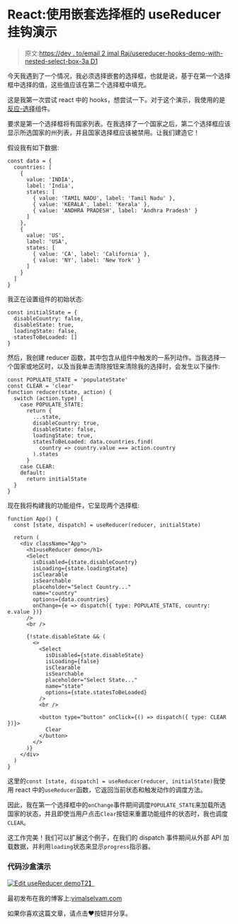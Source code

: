 # React:使用嵌套选择框的 useReducer 挂钩演示

> 原文:[https://dev . to/email 2 imal Raj/usereducer-hooks-demo-with-nested-select-box-3a D1](https://dev.to/email2vimalraj/usereducer-hooks-demo-with-nested-select-boxes-3ad1)

今天我遇到了一个情况，我必须选择嵌套的选择框，也就是说，基于在第一个选择框中选择的值，这些值应该在第二个选择框中填充。

这是我第一次尝试 react 中的 hooks，想尝试一下。对于这个演示，我使用的是[反应-选择](https://react-select.com/home)组件。

要求是第一个选择框将有国家列表。在我选择了一个国家之后，第二个选择框应该显示所选国家的州列表，并且国家选择框应该被禁用。让我们建造它！

假设我有如下数据:

```
const data = {
  countries: [
    {
      value: 'INDIA',
      label: 'India',
      states: [
        { value: 'TAMIL NADU', label: 'Tamil Nadu' },
        { value: 'KERALA', label: 'Kerala' },
        { value: 'ANDHRA PRADESH', label: 'Andhra Pradesh' }
      ]
    },
    {
      value: 'US',
      label: 'USA',
      states: [
        { value: 'CA', label: 'California' },
        { value: 'NY', label: 'New York' }
      ]
    }
  ]
} 
```

我正在设置组件的初始状态:

```
const initialState = {
  disableCountry: false,
  disableState: true,
  loadingState: false,
  statesToBeLoaded: []
} 
```

然后，我创建 reducer 函数，其中包含从组件中触发的一系列动作。当我选择一个国家或地区时，以及当我单击清除按钮来清除我的选择时，会发生以下操作:

```
const POPULATE_STATE = 'populateState'
const CLEAR = 'clear'
function reducer(state, action) {
  switch (action.type) {
    case POPULATE_STATE:
      return {
        ...state,
        disableCountry: true,
        disableState: false,
        loadingState: true,
        statesToBeLoaded: data.countries.find(
          country => country.value === action.country
        ).states
      }
    case CLEAR:
    default:
      return initialState
  }
} 
```

现在我将构建我的功能组件，它呈现两个选择框:

```
function App() {
  const [state, dispatch] = useReducer(reducer, initialState)

  return (
    <div className="App">
      <h1>useReducer demo</h1> 
      <Select
        isDisabled={state.disableCountry}
        isLoading={state.loadingState}
        isClearable
        isSearchable
        placeholder="Select Country..."
        name="country"
        options={data.countries}
        onChange={e => dispatch({ type: POPULATE_STATE, country: e.value })}
      /> 
      <br />

      {!state.disableState && (
        <>
          <Select
            isDisabled={state.disableState}
            isLoading={false}
            isClearable
            isSearchable
            placeholder="Select State..."
            name="state"
            options={state.statesToBeLoaded}
          /> 
          <br />

          <button type="button" onClick={() => dispatch({ type: CLEAR })}>
            Clear
          </button>
        </>
      )}
    </div>
  )
} 
```

这里的`const [state, dispatch] = useReducer(reducer, initialState)`我使用 react 中的`useReducer`函数，它返回当前状态和触发动作的调度方法。

因此，我在第一个选择框中的`onChange`事件期间调度`POPULATE_STATE`来加载所选国家的状态，并且即使当用户点击`Clear`按钮来重置功能组件的状态时，我也调度`CLEAR`。

这工作完美！我们可以扩展这个例子，在我们的 dispatch 事件期间从外部 API 加载数据，并利用`loading`状态来显示`progress`指示器。

### [](#code-sandbox-demo)代码沙盒演示

[![Edit useReducer demo](../Images/0b3f0135583496627e3621355d8e9248.png)T2】](https://codesandbox.io/s/o9461q0z59?fontsize=14)

最初发布在我的博客上:[vimalselvam.com](https://wp.me/p73pJa-bT)

如果你喜欢这篇文章，请点击❤️按钮并分享。